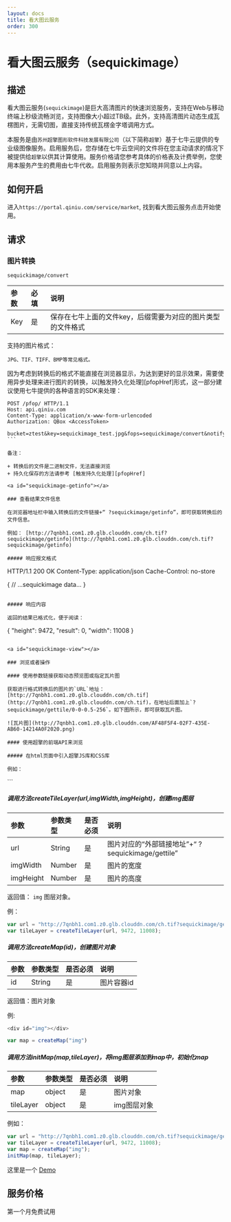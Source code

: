 ```yaml
---
layout: docs
title: 看大图云服务
order: 300
---
```


<a id="sequickimage"></a>

# 看大图云服务（sequickimage）

<a id="sequickimage-description"></a>

## 描述

看大图云服务(`sequickimage`)是巨大高清图片的快速浏览服务，支持在Web与移动终端上秒级流畅浏览，支持图像大小超过TB级。此外，支持高清图片动态生成瓦楞图片，无需切图，直接支持传统瓦楞金字塔调用方式。

本服务是由`苏州超擎图形软件科技发展有限公司`（以下简称`超擎`）基于七牛云提供的专业级图像服务。启用服务后，您存储在七牛云空间的文件将在您主动请求的情况下被提供给`超擎`以供其计算使用。服务价格请您参考具体的价格表及计费举例，您使用本服务产生的费用由七牛代收。启用服务则表示您知晓并同意以上内容。

<a id="sequickimage-open"></a>

## 如何开启

进入`https://portal.qiniu.com/service/market`, 找到看大图云服务点击开始使用。

<a id="sequickimage-request"></a>

## 请求

<a id="sequickimage-convert"></a>

### 图片转换

``` 
sequickimage/convert
```

| 参数   | 必填   | 说明                          
| :--- | :--- | :------------------------------ 
| Key  | 是   | 保存在七牛上面的文件key，后缀需要为对应的图片类型的文件格式 

支持的图片格式：

``` 
JPG、TIF、TIFF、BMP等常见格式。
```

因为考虑到转换后的格式不能直接在浏览器显示，为达到更好的显示效果，需要使用异步处理来进行图片的转换，以[触发持久化处理][pfopHref]形式，这一部分建议使用七牛提供的各种语言的SDK来处理：

```
POST /pfop/ HTTP/1.1
Host: api.qiniu.com  
Content-Type: application/x-www-form-urlencoded  
Authorization: QBox <AccessToken>  

bucket=ztest&key=sequickimage_test.jpg&fops=sequickimage/convert&notifyURL=http%3A%2F%2Ffake.com%2Fqiniu%2Fnotify
​```

备注： 

+ 转换后的文件是二进制文件，无法直接浏览
+ 持久化保存的方法请参考 [触发持久化处理][pfopHref]

<a id="sequickimage-getinfo"></a>

### 查看结果文件信息

在浏览器地址栏中输入转换后的文件链接+“ ?sequickimage/getinfo”，即可获取转换后的文件信息。

例如： [http://7qnbh1.com1.z0.glb.clouddn.com/ch.tif?sequickimage/getinfo](http://7qnbh1.com1.z0.glb.clouddn.com/ch.tif?sequickimage/getinfo)

##### 响应报文格式

``` 
HTTP/1.1 200 OK
Content-Type: application/json
Cache-Control: no-store

{
    // ...sequickimage data...
}
```

##### 响应内容

返回的结果已格式化，便于阅读：

``` 
{
    "height": 9472,
    "result": 0,
    "width": 11008
}
```

<a id="sequickimage-view"></a>

### 浏览或者操作

#### 使用参数链接获取动态预览图或指定瓦片图

获取进行格式转换后的图片的`URL`地址： [http://7qnbh1.com1.z0.glb.clouddn.com/ch.tif](http://7qnbh1.com1.z0.glb.clouddn.com/ch.tif)，在地址后面加上`?sequickimage/gettile/0-0-0.5-256`。如下图所示，即可获取瓦片图。

![瓦片图](http://7qnbh1.com1.z0.glb.clouddn.com/AF48F5F4-02F7-435E-AB60-14214A0F2020.png)

#### 使用超擎的前端API来浏览

##### 在html页面中引入超擎JS库和CSS库

例如：

``` 
<link rel="stylesheet" type="text/css" href="http://61.155.169.20/qiniuimg/css/se.css"/>
<script src="http://61.155.169.20/qiniuimg/js/se.js" type="text/javascript" charset="utf-8"></script>
```

##### 调用方法createTileLayer(url,imgWidth,imgHeight)，创建img图层

| 参数        | 参数类型   | 是否必须 | 说明                                     |
| :-------- | :----- | :--- | :------------------------------------- |
| url       | String | 是    | 图片对应的“外部链接地址”+“ ?sequickimage/gettile” |
| imgWidth  | Number | 是    | 图片的宽度                                  |
| imgHeight | Number | 是    | 图片的高度                                  |

返回值： `img` 图层对象。

例：

``` javascript
var url = "http://7qnbh1.com1.z0.glb.clouddn.com/ch.tif?sequickimage/getinfo";
var tileLayer = createTileLayer(url, 9472, 11008);
```

##### 调用方法createMap(id)，创建图片对象

| 参数   | 参数类型   | 是否必须 | 说明     |
| :--- | :----- | :--- | :----- |
| id   | String | 是    | 图片容器id |

返回值：图片对象

例:

``` javascript
<div id="img"></div>

var map = createMap("img")
```

##### 调用方法initMap(map,tileLayer)，将img图层添加到map中，初始化map

| 参数        | 参数类型   | 是否必须 | 说明      |
| :-------- | :----- | :--- | :------ |
| map       | object | 是    | 图片对象    |
| tileLayer | object | 是    | img图层对象 |

例如：

``` javascript
var url = "http://7qnbh1.com1.z0.glb.clouddn.com/ch.tif?sequickimage/getinfo";
var tileLayer = createTileLayer(url, 9472, 11008);
var map = createMap("img");
initMap(map, tileLayer);
```

这里是一个 [Demo](http://7xlmcc.com1.z0.glb.clouddn.com)

<a id="sequickimage-price"></a>

## 服务价格

第一个月免费试用